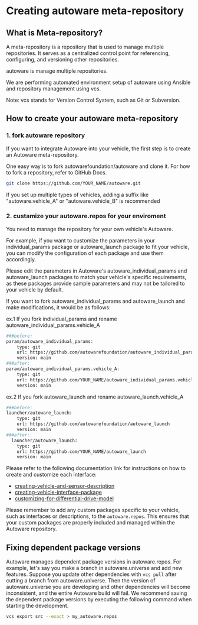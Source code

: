 
# Creating autoware meta-repository

## What is Meta-repository?

A meta-repository is a repository that is used to manage multiple repositories. It serves as a centralized control point for referencing, configuring, and versioning other repositories.

autoware is manage multiple repositories.

We are performing automated environment setup of autoware using Ansible and repository management using vcs.

Note: vcs stands for Version Control System, such as Git or Subversion.

## How to create your autoware meta-repository
### 1. fork autoware repository
If you want to integrate Autoware into your vehicle, the first step is to create an Autoware meta-repository.

One easy way is to fork autowarefoundation/autoware and clone it. For how to fork a repository, refer to GitHub Docs.
```bash
git clone https://github.com/YOUR_NAME/autoware.git
```
If you set up multiple types of vehicles, adding a suffix like "autoware.vehicle_A" or "autoware.vehicle_B" is recommended

### 2. custamize your autoware.repos for your enviroment

You need to manage the repository for your own vehicle's Autoware.

For example, if you want to customize the parameters in your individual_params package or autoware_launch package to fit your vehicle, you can modify the configuration of each package and use them accordingly.

Please edit the parameters in Autoware's autoware_individual_params and autoware_launch packages to match your vehicle's specific requirements, as these packages provide sample parameters and may not be tailored to your vehicle by default.

If you want to fork autoware_individual_params and autoware_launch and make modifications, it would be as follows:

ex.1 If you fork individual_params and rename autoware_individual_params.vehicle_A
```bash
###before:
param/autoware_individual_params:
    type: git
    url: https://github.com/autowarefoundation/autoware_individual_params 
    version: main
###after:  
param/autoware_individual_params.vehicle_A:
    type: git
    url: https://github.com/YOUR_NAME/autoware_individual_params.vehicle_A
    version: main
```
ex.2 If you fork autoware_launch and rename autoware_launch.vehicle_A
```bash
###before:
launcher/autoware_launch:
    type: git
    url: ​https://github.com/autowarefoundation/autoware_launch 
    version: main
###after:
  launcher/autoware_launch:
    type: git
    url: ​https://github.com/YOUR_NAME/autoware_launch 
    version: main
```
Please refer to the following documentation link for instructions on how to create and customize each interface:
- [creating-vehicle-and-sensor-description](https://autowarefoundation.github.io/autoware-documentation/main/how-to-guides/integrating-autoware/creating-vehicle-and-sensor-description/creating-vehicle-and-sensor-description)
- [creating-vehicle-interface-package](https://autowarefoundation.github.io/autoware-documentation/main/how-to-guides/integrating-autoware/creating-vehicle-interface-package/creating-vehicle-interface-for-ackerman-kinematic-model/)
- [customizing-for-differential-drive-model](https://autowarefoundation.github.io/autoware-documentation/main/how-to-guides/integrating-autoware/creating-vehicle-interface-package/customizing-for-differential-drive-model/)

Please remember to add any custom packages specific to your vehicle, such as interfaces or descriptions, to the `autoware.repos`. 
This ensures that your custom packages are properly included and managed within the Autoware repository.

## Fixing dependent package versions
Autoware manages dependent package versions in autoware.repos.
For example, let's say you make a branch in autoware.universe and add new features.
Suppose you update other dependencies with `vcs pull` after cutting a branch from autoware.universe. Then the version of autoware.universe you are developing and other dependencies will become inconsistent, and the entire Autoware build will fail.
We recommend saving the dependent package versions by executing the following command when starting the development.

```bash
vcs export src --exact > my_autoware.repos
```